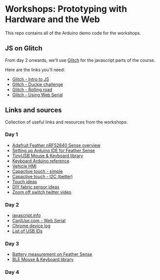 # Workshops: Prototyping with Hardware and the Web

This repo contains all of the Arduino demo code for the workshops.

## JS on Glitch

From day 2 onwards, we'll use [Glitch](https://glitch.com) for the javascript parts of the course.

Here are the links you'll need:

+ [Glitch - Intro to JS](https://glitch.com/edit/#!/workshop-js-intro)
+ [Glitch - Duckie challenge](https://glitch.com/edit/#!/duckie-challenge)
+ [Glitch - Rolling road](https://glitch.com/edit/#!/driving-reel-switcher)
+ [Glitch - Using Web Serial](https://glitch.com/edit/#!/using-web-serial)

## Links and sources

Collection of useful links and resources from the workshops:

### Day 1

+ [Adafruit Feather nRF52840 Sense overview](https://learn.adafruit.com/adafruit-feather-sense)
+ [Setting up Arduino IDE for Feather Sense](https://learn.adafruit.com/adafruit-feather-sense/arduino-support-setup)
+ [TinyUSB Mouse & Keyboard library](https://github.com/cyborg5/TinyUSB_Mouse_and_Keyboard)
+ [Keyboard Arduino reference](https://reference.arduino.cc/reference/en/language/functions/usb/keyboard/)
+ [Vehicle HMI](https://www.hmi.gallery/)
+ [Capactive touch - simple](https://learn.adafruit.com/adafruit-capacitive-touch-sensor-breakouts/overview)
+ [Capactive touch - I2C (better)](https://learn.adafruit.com/adafruit-cap1188-breakout/overview)
+ [Touch ideas](https://cdn-shop.adafruit.com/datasheets/HandcraftingSensors.pdf)
+ [DIY fabric sensor ideas](https://www.kobakant.at/DIY/)
+ [Zoom off switch twitter video](https://twitter.com/lanewinfield/status/1339257875034566656)

### Day 2

+ [javascript.info](https://javascript.info/)
+ [CanIUse.com - Web Serial](https://caniuse.com/web-serial)
+ [Chrome device log](chrome://device-log/?refresh=2)
+ [List of USB IDs](http://www.linux-usb.org/usb.ids)

### Day 3

+ [Battery measurement on Feather Sense](https://learn.adafruit.com/adafruit-feather-sense/power-management)
+ [BLE Mouse & Keyboard library](https://github.com/cyborg5/BLE52_Mouse_and_Keyboard)

### Day 4